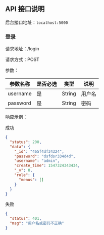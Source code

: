 ## API 接口说明

后台接口地址：`localhost:5000`

### 登录

请求地址：/login

请求方式：POST

参数：

|参数名称|是否必选|类型|说明|
|----|----|----|----|
|username|是|String|用户名|
|password|是|String|密码|
响应示例：

成功
```json
{ 
  "status": 200,
  "data": {
    "_id": "465f4df34324",
    "password": "dsfdsr334d4d",
    "username": "admin",
    "create_time": 1547324343434,
    "_v": 0,
    "role": {
      "menus": []
    }
  }
}
```
失败
```json
{
  "status": 401,
  "msg": "用户名或密码不正确"
}
```
